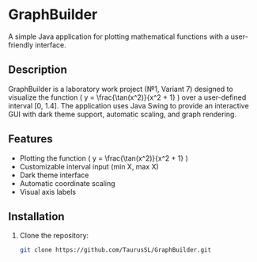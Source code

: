 # GraphBuilder

A simple Java application for plotting mathematical functions with a user-friendly interface.

## Description
GraphBuilder is a laboratory work project (№1, Variant 7) designed to visualize the function \( y = \frac{\tan(x^2)}{x^2 + 1} \) over a user-defined interval [0, 1.4]. The application uses Java Swing to provide an interactive GUI with dark theme support, automatic scaling, and graph rendering.

## Features
- Plotting the function \( y = \frac{\tan(x^2)}{x^2 + 1} \)
- Customizable interval input (min X, max X)
- Dark theme interface
- Automatic coordinate scaling
- Visual axis labels

## Installation
1. Clone the repository:
   ```bash
   git clone https://github.com/TaurusSL/GraphBuilder.git
